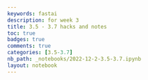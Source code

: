 ```yaml
---
keywords: fastai
description: for week 3
title: 3.5 - 3.7 hacks and notes
toc: true 
badges: true
comments: true
categories: [3.5-3.7]
nb_path: _notebooks/2022-12-2-3.5-3.7.ipynb
layout: notebook
---
```


<!--
#################################################
### THIS FILE WAS AUTOGENERATED! DO NOT EDIT! ###
#################################################
# file to edit: _notebooks/2022-12-2-3.5-3.7.ipynb
-->

<div class="container" id="notebook-container">
        
</div>
 

